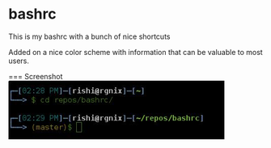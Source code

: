 bashrc
======

This is my bashrc with a bunch of nice shortcuts

Added on a nice color scheme with information that can be valuable to most users.

=== Screenshot
![Bash Screenshot](bashrc2.jpg "BASH")
